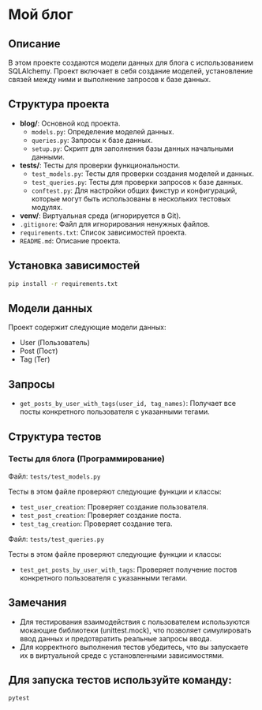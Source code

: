 # Мой блог

## Описание

В этом проекте создаются модели данных для блога с использованием SQLAlchemy. Проект включает в себя создание моделей, установление связей между ними и выполнение запросов к базе данных.

## Структура проекта

- **blog/**: Основной код проекта.
  - `models.py`: Определение моделей данных.
  - `queries.py`: Запросы к базе данных.
  - `setup.py`: Скрипт для заполнения базы данных начальными данными.
- **tests/**: Тесты для проверки функциональности.
  - `test_models.py`: Тесты для проверки создания моделей и данных.
  - `test_queries.py`: Тесты для проверки запросов к базе данных.
  - `conftest.py`: Для настройки общих фикстур и конфигураций, которые могут быть использованы в нескольких тестовых модулях.
- **venv/**: Виртуальная среда (игнорируется в Git).
- `.gitignore`: Файл для игнорирования ненужных файлов.
- `requirements.txt`: Список зависимостей проекта.
- `README.md`: Описание проекта.

## Установка зависимостей

```bash
pip install -r requirements.txt
```

## Модели данных

Проект содержит следующие модели данных:

- User (Пользователь)
- Post (Пост)
- Tag (Тег)

## Запросы

- `get_posts_by_user_with_tags(user_id, tag_names)`: Получает все посты конкретного пользователя с указанными тегами.

## Структура тестов

### Тесты для блога (Программирование)

Файл: `tests/test_models.py`

Тесты в этом файле проверяют следующие функции и классы:

- `test_user_creation`: Проверяет создание пользователя.
- `test_post_creation`: Проверяет создание поста.
- `test_tag_creation`: Проверяет создание тега.

Файл: `tests/test_queries.py`

Тесты в этом файле проверяют следующие функции и классы:

- `test_get_posts_by_user_with_tags`: Проверяет получение постов конкретного пользователя с указанными тегами.

## Замечания

- Для тестирования взаимодействия с пользователем используются мокающие библиотеки (unittest.mock), что позволяет симулировать ввод данных и предотвратить реальные запросы ввода.
- Для корректного выполнения тестов убедитесь, что вы запускаете их в виртуальной среде с установленными зависимостями.

## Для запуска тестов используйте команду:
```bash
pytest
```
